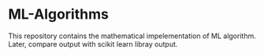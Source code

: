 # ML-Algorithms
This repository contains the mathematical impelementation of ML algorithm. Later, compare output with scikit learn libray output.
